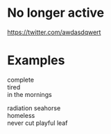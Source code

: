 # No longer active
https://twitter.com/awdasdqwert
# Examples

complete\
tired\
in the mornings

radiation seahorse\
homeless\
never cut playful leaf
